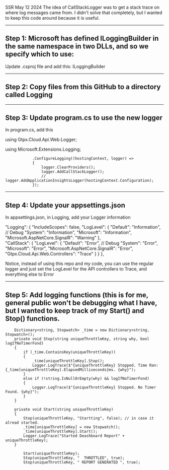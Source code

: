 SSR May 12 2024
The idea of CallStackLogger was to get a stack trace on where log messages came from. I didn't solve that completely, but
I wanted to keep this code around because it is useful.

------------------------------------------------------------------
Step 1: Microsoft has defined ILoggingBuilder in the same
        namespace in two DLLs, and so we specify which to use:
------------------------------------------------------------------
Update .csproj file and add this:
		<PackageReference Include="Microsoft.Extensions.Logging.Abstractions" Version="8.0.0.0">
			<Aliases>ILoggingBuilder</Aliases>
		</PackageReference>
	</ItemGroup>

------------------------------------------------------------------
Step 2: Copy files from this GitHub to a directory called 
        Logging
------------------------------------------------------------------

------------------------------------------------------------------
Step 3: Update program.cs to use the new logger
------------------------------------------------------------------
In program.cs, add this

using Gtpx.Cloud.Api.Web.Logger;

using Microsoft.Extensions.Logging;

                .ConfigureLogging((hostingContext, logger) =>
                {
                    logger.ClearProviders();
                    logger.AddCallStackLogger();
                    // logger.AddApplicationInsightsLogger(hostingContext.Configuration);
                });


------------------------------------------------------------------
Step 4: Update your appsettings.json
------------------------------------------------------------------
In appsettings.json, in Logging, add your Logger information

  "Logging": {
    "IncludeScopes": false,
    "LogLevel": {
      "Default": "Information", // Debug
      "System": "Information",
      "Microsoft": "Information",
      "Microsoft.AspNetCore.SignalR": "Warning"
    },    
    "CallStack": {
      "LogLevel": {
        "Default": "Error", // Debug
        "System": "Error",
        "Microsoft": "Error",
        "Microsoft.AspNetCore.SignalR": "Error",
        "Gtpx.Cloud.Api.Web.Controllers": "Trace"
      }
    }
  },


Notice, instead of using this repo and my code,
you can use the regular logger and just set the LogLevel for the API controllers to Trace, and everything else to Error

------------------------------------------------------------------
Step 5: Add logging functions (this is for me, general public
        won't be debugging what I have, but I wanted to
        keep track of my Start() and Stop() functions.
------------------------------------------------------------------


        Dictionary<string, Stopwatch> _time = new Dictionary<string, Stopwatch>();
        private void Stop(string uniqueThrottleKey, string why, bool logIfNoTimerFond)
        {
            if (_time.ContainsKey(uniqueThrottleKey))
            {
                _time[uniqueThrottleKey].Stop();
                Logger.LogTrace($"{uniqueThrottleKey} Stopped. Time Ran: {_time[uniqueThrottleKey].ElapsedMilliseconds}ms. {why}");
            }
            else if (!string.IsNullOrEmpty(why) && logIfNoTimerFond)
            {
                Logger.LogTrace($"{uniqueThrottleKey} Stopped. No Timer Found. {why}");
            }
        }

        private void Start(string uniqueThrottleKey)
        {
            Stop(uniqueThrottleKey, "Startting", false); // in case it alread started.
            _time[uniqueThrottleKey] = new Stopwatch();
            _time[uniqueThrottleKey].Start();
            Logger.LogTrace("Started Deashboard Report" + uniqueThrottleKey);
        }

            Start(uniqueThrottleKey);
            Stop(uniqueThrottleKey, "  THROTTLED", true);
            Stop(uniqueThrottleKey, " REPORT GENERATED ", true);

